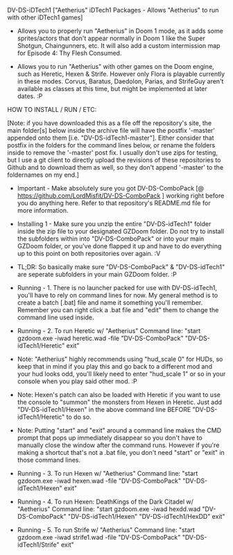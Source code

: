DV-DS-iDTech1 ["Aetherius" iDTech1 Packages - Allows "Aetherius" to run with other iDTech1 games]

- Allows you to properly run "Aetherius" in Doom 1 mode, as it adds some sprites/actors that don't appear normally in Doom 1 like the Super Shotgun, Chaingunners, etc. It will also add a custom intermission map for Episode 4: Thy Flesh Consumed.

- Allows you to run "Aetherius" with other games on the Doom engine, such as Heretic, Hexen & Strife. However only Flora is playable currently in these modes. Corvus, Baratus, Daedolon, Parias, and StrifeGuy aren't available as classes at this time, but might be implemented at later dates. :P

HOW TO INSTALL / RUN / ETC:

  [Note: if you have downloaded this as a file off the repository's site, the main folder[s] below inside the archive file will have the postfix '-master' appended onto them [i.e. "DV-DS-idTech1-master"]. Either consider that postfix in the folders for the command lines below, or rename the folders inside to remove the '-master' post fix. I usually don't use zips for testing, but I use a git client to directly upload the revisions of these repositories to Github and to download them as well, so they don't append '-master' to the foldernames on my end.]

 - Important - Make absolutely sure you got DV-DS-ComboPack [@ https://github.com/LordMisfit/DV-DS-ComboPack ] working right before you do anything here. Refer to that repository's README.md file for more information.

 - Installing 1 - Make sure you unzip the entire "DV-DS-idTech1" folder inside the zip file to your designated GZDoom folder. Do not try to install the subfolders within into "DV-DS-ComboPack" or into your main GZDoom folder, or you've done flapped it up and have to do everything up to this point on both repositories over again. :V
 - TL;DR: So basically make sure "DV-DS-ComboPack" & "DV-DS-idTech1" are seperate subfolders in your main GZDoom folder. :P

 - Running - 1. There is no launcher packed for use with DV-DS-idTech1, you'll have to rely on command lines for now. My general method is to create a batch [.bat] file and name it something you'll remember. Remember you can right click a .bat file and "edit" them to change the command line used inside.

 - Running - 2. To run Heretic w/ "Aetherius" Command line: "start gzdoom.exe -iwad heretic.wad -file "DV-DS-ComboPack" "DV-DS-idTech1/Heretic" exit" 
 - Note: "Aetherius" highly recommends using "hud_scale 0" for HUDs, so keep that in mind if you play this and go back to a different mod and your hud looks odd, you'll likely need to enter "hud_scale 1" or so in your console when you play said other mod. :P
 - Note: Hexen's patch can also be loaded with Heretic if you want to use the console to "summon" the monsters from Hexen in Heretic. Just add "DV-DS-idTech1/Hexen" in the above command line BEFORE "DV-DS-idTech1/Heretic" to do so.
 - Note: Putting "start" and "exit" around a command line makes the CMD prompt that pops up immediately disappear so you don't have to manually close the window after the command runs. However if you're making a shortcut that's not a .bat file, you don't need "start" or "exit" in those command lines.

 - Running - 3. To run Hexen w/ "Aetherius" Command line: "start gzdoom.exe -iwad hexen.wad -file "DV-DS-ComboPack" "DV-DS-idTech1/Hexen" exit" 

 - Running - 4. To run Hexen: DeathKings of the Dark Citadel w/ "Aetherius" Command line: "start gzdoom.exe -iwad hexdd.wad "DV-DS-ComboPack" "DV-DS-idTech1/Hexen" "DV-DS-idTech1/HexDD" exit" 

 - Running - 5. To run Strife w/ "Aetherius" Command line: "start gzdoom.exe -iwad strife1.wad -file "DV-DS-ComboPack" "DV-DS-idTech1/Strife" exit" 
